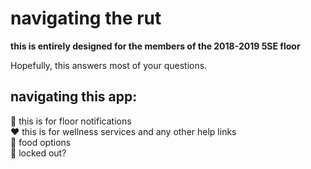 # navigating the rut

**this is entirely designed for the members of the 2018-2019 5SE floor**

Hopefully, this answers most of your questions.

## navigating this app:

:bell: this is for floor notifications
<br>
:heart: this is for wellness services and any other help links
<br>
:fork_and_knife: food options
<br>
:key: locked out?